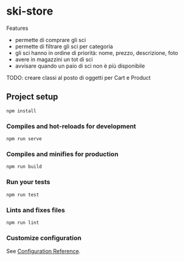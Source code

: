 # ski-store

Features

- permette di comprare gli sci
- permette di filtrare gli sci per categoria
- gli sci hanno in ordine di priorità: nome, prezzo, descrizione, foto
- avere in magazzini un tot di sci
- avvisare quando un paio di sci non è più disponibile

TODO:
creare classi al posto di oggetti per Cart e Product

## Project setup

```
npm install
```

### Compiles and hot-reloads for development

```
npm run serve
```

### Compiles and minifies for production

```
npm run build
```

### Run your tests

```
npm run test
```

### Lints and fixes files

```
npm run lint
```

### Customize configuration

See [Configuration Reference](https://cli.vuejs.org/config/).
